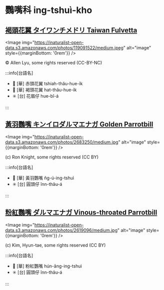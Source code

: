# 鸚嘴科 ing-tshuì-kho

## [褐頭花翼 タイワンチメドリ Taiwan Fulvetta](https://ebird.org/species/taiful1)

<Image img="https://inaturalist-open-data.s3.amazonaws.com/photos/119091522/medium.jpeg" alt="image" style={{marginBottom: '0rem'}} />

<p className="image-caption">
© Allen Lyu, some rights reserved (CC-BY-NC)
</p>

:::info[台語名]

- 🎯 [華] 赤頭花翼 tshiah-thâu-hue-i̍k
- 🎯 [華] 褐頭花翼 hat-thâu-hue-i̍k
- ✳️ [台] 花眉仔 hue-bî-á

:::

## [黃羽鸚嘴 キンイロダルマエナガ Golden Parrotbill](https://ebird.org/species/golpar2)

<Image img="https://inaturalist-open-data.s3.amazonaws.com/photos/2683250/medium.jpg" alt="image" style={{marginBottom: '0rem'}} />

<p className="image-caption">
(c) Ron Knight, some rights reserved (CC BY)
</p>

:::info[台語名]

- 🎯 [華] 黃羽鸚嘴 n̂g-ú-ing-tshuì
- ✳️ [台] 圓頭仔 înn-thâu-á

:::

## [粉紅鸚嘴 ダルマエナガ Vinous-throated Parrotbill](https://ebird.org/species/vitpar1)

<Image img="https://inaturalist-open-data.s3.amazonaws.com/photos/2619096/medium.jpg" alt="image" style={{marginBottom: '0rem'}} />

<p className="image-caption">
(c) Kim, Hyun-tae, some rights reserved (CC BY)
</p>

:::info[台語名]

- 🎯 [華] 粉紅鸚嘴 hún-âng-ing-tshuì
- ✳️ [台] 圓頭仔 înn-thâu-á

:::
